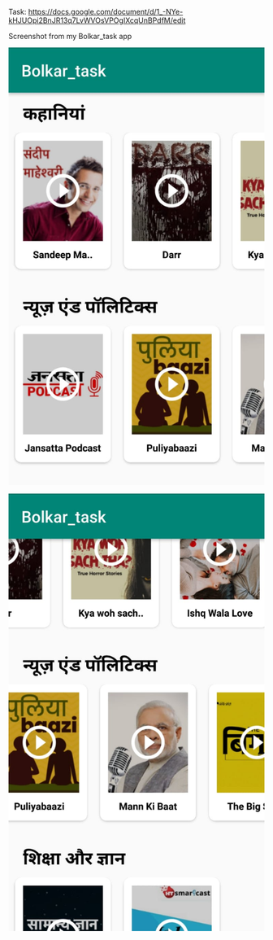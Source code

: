 
Task: https://docs.google.com/document/d/1_-NYe-kHJUOpi2BnJR13q7LvWVOsVPOgIXcqUnBPdfM/edit


Screenshot from my Bolkar_task app

![Screenshot 1](App_Screenshot/Screenshot_1.jpeg)

![Screenshot 2](App_Screenshot/Screenshot_2.jpeg)
